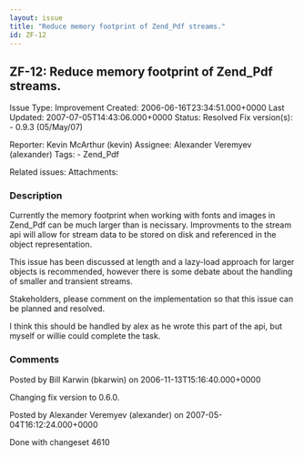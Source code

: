 ```yaml
---
layout: issue
title: "Reduce memory footprint of Zend_Pdf streams."
id: ZF-12
---
```


ZF-12: Reduce memory footprint of Zend\_Pdf streams.
----------------------------------------------------

 Issue Type: Improvement Created: 2006-06-16T23:34:51.000+0000 Last Updated: 2007-07-05T14:43:06.000+0000 Status: Resolved Fix version(s): - 0.9.3 (05/May/07)
 
 Reporter:  Kevin McArthur (kevin)  Assignee:  Alexander Veremyev (alexander)  Tags: - Zend\_Pdf
 
 Related issues: 
 Attachments: 
### Description

Currently the memory footprint when working with fonts and images in Zend\_Pdf can be much larger than is necissary. Improvments to the stream api will allow for stream data to be stored on disk and referenced in the object representation.

This issue has been discussed at length and a lazy-load approach for larger objects is recommended, however there is some debate about the handling of smaller and transient streams.

Stakeholders, please comment on the implementation so that this issue can be planned and resolved.

I think this should be handled by alex as he wrote this part of the api, but myself or willie could complete the task.

 

 

### Comments

Posted by Bill Karwin (bkarwin) on 2006-11-13T15:16:40.000+0000

Changing fix version to 0.6.0.

 

 

Posted by Alexander Veremyev (alexander) on 2007-05-04T16:12:24.000+0000

Done with changeset 4610

 

 